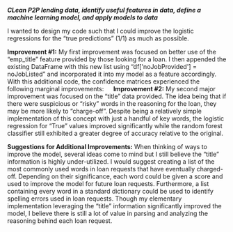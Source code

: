 
***CLean P2P lending data, identify useful features in data, define a machine learning model, and apply models to data***

I wanted to design my code such that I could improve the logistic regressions for the “true predictions” (1/1) as much as possible.

**Improvement #1:**
My first improvement was focused on better use of the “emp_title” feature provided by those looking for a loan.
I then appended the existing DataFrame with this new list using “df['noJobProvided'] = noJobListed” and incorporated it into my model as a feature accordingly. With this additional code, the confidence matrices experienced the following marginal improvements:
 
**Improvement #2:**
My second major improvement was focused on the “title” data provided. The idea being that if there were suspicious or “risky” words in the reasoning for the loan, they may be more likely to “charge-off”. Despite being a relatively simple implementation of this concept with just a handful of key words, the logistic regression for “True” values improved significantly while the random forest classifier still exhibited a greater degree of accuracy relative to the original.

**Suggestions for Additional Improvements:**
When thinking of ways to improve the model, several ideas come to mind but I still believe the “title” information is highly under-utilized. I would suggest creating a list of the most commonly used words in loan requests that have eventually charged-off. Depending on their significance, each word could be given a score and used to improve the model for future loan requests. Furthermore, a list containing every word in a standard dictionary could be used to identify spelling errors used in loan requests. Though my elementary implementation leveraging the “title” information significantly improved the model, I believe there is still a lot of value in parsing and analyzing the reasoning behind each loan request.
